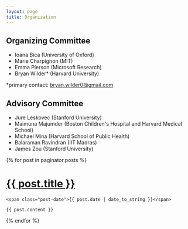 ```yaml
---
layout: page
title: Organization
---
```


## Organizing Committee

* Ioana Bica (University of Oxford)
* Marie Charpignon (MIT)
* Emma Pierson (Microsoft Research)
* Bryan Wilder* (Harvard University)

\*primary contact: bryan.wilder0@gmail.com

## Advisory Committee

* Jure Leskovec (Stanford University)
* Maimuna Majumder (Boston Children's Hospital and Harvard Medical School)
* Michael Mina (Harvard School of Public Health)
* Balaraman Ravindran (IIT Madras)
* James Zou (Stanford University)



<div class="posts">
  {% for post in paginator.posts %}
  <div class="post">
    <h1 class="post-title">
      <a href="{{ post.url }}">
        {{ post.title }}
      </a>
    </h1>

    <span class="post-date">{{ post.date | date_to_string }}</span>

    {{ post.content }}
  </div>
  {% endfor %}
</div>


